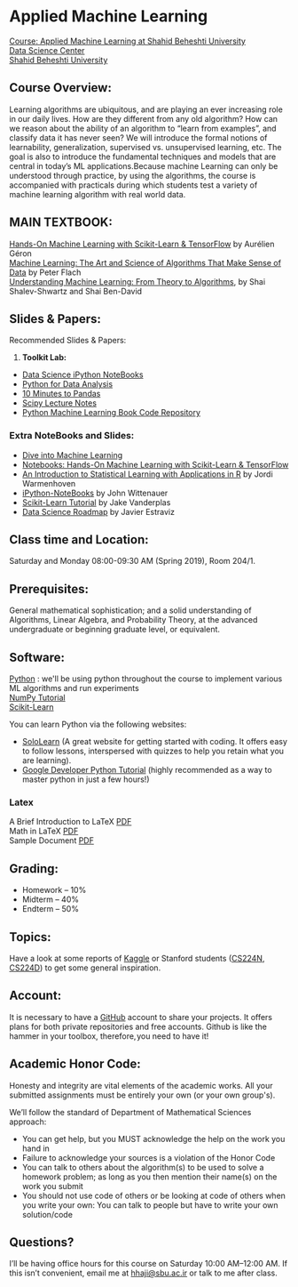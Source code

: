 # Applied Machine Learning 
[Course: Applied Machine Learning at Shahid Beheshti University](http://facultymembers.sbu.ac.ir/hhaji/machine-learning-2017/) <br>
[Data Science Center](http://ds.sbu.ac.ir)<br> 
[Shahid Beheshti University](http://www.sbu.ac.ir/)

## Course Overview:
Learning algorithms are ubiquitous, and are playing an ever increasing role in our daily lives. How are they different from any old algorithm? How can we reason about the ability of an algorithm to “learn from examples”, and classify data it has never seen? We will introduce the formal notions of learnability, generalization, supervised vs. unsupervised learning, etc. The goal is also to introduce the fundamental techniques and models that are central in today’s ML applications.Because machine Learning can only be understood through practice, by using the algorithms, the course is accompanied with practicals during which students test a variety of machine learning algorithm with real world data.


## MAIN TEXTBOOK:
[Hands-On Machine Learning with Scikit-Learn & TensorFlow](http://shop.oreilly.com/product/0636920052289.do) by  Aurélien Géron <br>
[Machine Learning: The Art and Science of Algorithms That Make Sense of Data](https://www.cs.bris.ac.uk/~flach/mlbook/) by Peter Flach <br>
[Understanding Machine Learning: From Theory to Algorithms](http://www.cs.huji.ac.il/~shais/UnderstandingMachineLearning), by Shai Shalev-Shwartz and Shai Ben-David

## Slides & Papers:

Recommended Slides & Papers:
1. **Toolkit Lab:** 
* [Data Science iPython NoteBooks](https://github.com/donnemartin/data-science-ipython-notebooks#pandas)
* [Python for Data Analysis](https://github.com/ResearchComputing/Meetup-Fall-2013) 
* [10 Minutes to Pandas](http://pandas.pydata.org/pandas-docs/stable/10min.html)
* [Scipy Lecture Notes](http://www.scipy-lectures.org/index.html)
* [Python Machine Learning Book Code Repository](https://github.com/rasbt/python-machine-learning-book)

### Extra NoteBooks and Slides:
* [Dive into Machine Learning](https://github.com/hangtwenty/dive-into-machine-learning)
* [Notebooks: Hands-On Machine Learning with Scikit-Learn & TensorFlow](https://github.com/ageron/handson-ml)
* [An Introduction to Statistical Learning with Applications in R](https://github.com/JWarmenhoven/ISLR-python) by Jordi Warmenhoven
* [iPython-NoteBooks](https://github.com/jdwittenauer/ipython-notebooks) by John Wittenauer
* [Scikit-Learn Tutorial](https://github.com/jakevdp/sklearn_tutorial) by Jake Vanderplas
* [Data Science Roadmap](https://github.com/estraviz/data-science-roadmap#4-machine-learning-back-to-top-) by Javier Estraviz


## Class time and Location: 
Saturday and Monday 08:00-09:30 AM (Spring 2019), Room 204/1. 

## Prerequisites:
General mathematical sophistication; and a solid understanding of Algorithms, Linear Algebra, and Probability Theory, at the advanced undergraduate or beginning graduate level, or equivalent.

## Software:
[Python](https://www.python.org/) : we'll be using python throughout the course to implement various ML algorithms and run experiments <br>
[NumPy Tutorial](http://scipy.github.io/old-wiki/pages/Tentative_NumPy_Tutorial) <br>
[Scikit-Learn](http://scikit-learn.org/) <br>

You can learn Python via the following websites:
* [SoloLearn](http://www.sololearn.com/) (A great website for getting started with coding. It offers easy to follow lessons, interspersed with quizzes to help you retain what you are learning).
* [Google Developer Python Tutorial](https://developers.google.com/edu/python/)  (highly recommended as a way to master python in just a few hours!) 

### Latex
A Brief Introduction to LaTeX [PDF](https://www.seas.upenn.edu/~cis519/spring2018/assets/resources/latex/latex.pdf)  <br>
Math in LaTeX [PDF](https://www.seas.upenn.edu/~cis519/spring2018/assets/resources/latex/math.pdf) <br>
Sample Document [PDF](https://www.seas.upenn.edu/~cis519/spring2018/assets/resources/latex/sample.pdf) <br>

## Grading:
* Homework – 10%
* Midterm – 40%
* Endterm – 50%

## Topics:
Have a look at some reports of [Kaggle](https://www.kaggle.com/) or Stanford students ([CS224N](http://nlp.stanford.edu/courses/cs224n/2015/), [CS224D](http://cs224d.stanford.edu/reports_2016.html)) to get some general inspiration.

## Account:
It is necessary to have a [GitHub](https://github.com/) account to share your projects. It offers plans for both private repositories and free accounts. Github is like the hammer in your toolbox, therefore, you need to have it!

## Academic Honor Code:
Honesty and integrity are vital elements of the academic works. All your submitted assignments must be entirely your own (or your own group's).

We’ll follow the standard of Department of Mathematical Sciences approach: 
* You can get help, but you MUST acknowledge the help on the work you hand in
* Failure to acknowledge your sources is a violation of the Honor Code
*  You can talk to others about the algorithm(s) to be used to solve a homework problem; as long as you then mention their name(s) on the work you submit
* You should not use code of others or be looking at code of others when you write your own: You can talk to people but have to write your own solution/code

## Questions?
I’ll be having office hours for this course on Saturday 10:00 AM–12:00 AM. If this isn’t convenient, email me at hhaji@sbu.ac.ir or talk to me after class.
